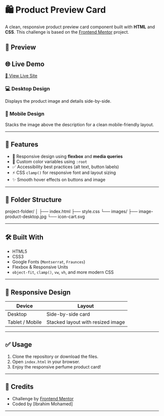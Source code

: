 # 🛍️ Product Preview Card

A clean, responsive product preview card component built with **HTML** and **CSS**. This challenge is based on the [Frontend Mentor](https://www.frontendmentor.io/challenges) project.

## 📸 Preview


## 🌐 Live Demo

[🔗 View Live Site](https://7ares.github.io/recipe-design/)

### 💻 Desktop Design
Displays the product image and details side-by-side.

### 📱 Mobile Design
Stacks the image above the description for a clean mobile-friendly layout.

---

## 🚀 Features

- 💎 Responsive design using **flexbox** and **media queries**
- 🎨 Custom color variables using `:root`
- ✅ Accessibility best practices (alt text, button labels)
- ⚡ CSS `clamp()` for responsive font and layout sizing
- ✨ Smooth hover effects on buttons and image

---

## 📂 Folder Structure

project-folder/
│
├── index.html
├── style.css
└── images/
├── image-product-desktop.jpg
└── icon-cart.svg

---

## 🛠️ Built With

- HTML5
- CSS3
- Google Fonts (`Montserrat`, `Fraunces`)
- Flexbox & Responsive Units
- `object-fit`, `clamp()`, `vw`, `vh`, and more modern CSS

---

## 📱 Responsive Design

| Device | Layout      |
|--------|-------------|
| Desktop | Side-by-side card |
| Tablet / Mobile | Stacked layout with resized image |

---

## ✅ Usage

1. Clone the repository or download the files.
2. Open `index.html` in your browser.
3. Enjoy the responsive perfume product card!

---

## 🔖 Credits

- Challenge by [Frontend Mentor](https://www.frontendmentor.io)
- Coded by [Ibrahim Mohamed]

---

